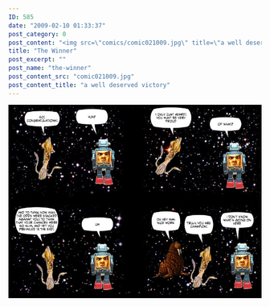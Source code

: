 ```yaml
---
ID: 585
date: "2009-02-10 01:33:37"
post_category: 0
post_content: "<img src=\"comics/comic021009.jpg\" title=\"a well deserved victory\" />"
title: "The Winner"
post_excerpt: ""
post_name: "the-winner"
post_content_src: "comic021009.jpg"
post_content_title: "a well deserved victory"
---
```



[![a well deserved victory](/comics-hi-res/comic021009.jpg)](/comics-hi-res/comic021009.jpg "a well deserved victory")
